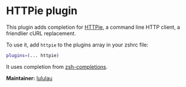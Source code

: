 # HTTPie plugin

This plugin adds completion for [HTTPie](https://httpie.org), a command line
HTTP client, a friendlier cURL replacement.

To use it, add `httpie` to the plugins array in your zshrc file:

```zsh
plugins=(... httpie)
```

It uses completion from
[zsh-completions](https://github.com/zsh-users/zsh-completions).

**Maintainer:** [lululau](https://github.com/lululau)

